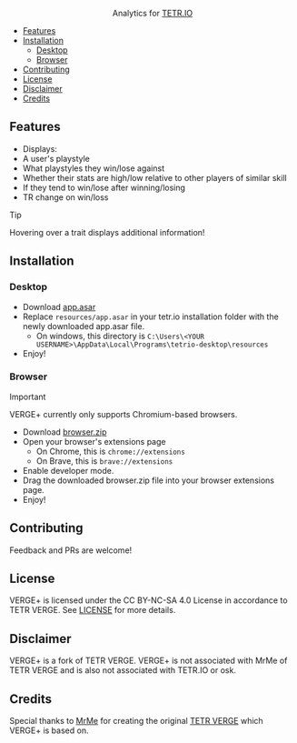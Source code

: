 <p align="center">
  <!-- <img width="80%" src=""> -->
</p>

<p align="center">
  Analytics for <a href="https://tetr.io/">TETR.IO</a>
</p>

- [Features](#features)
- [Installation](#installation)
  - [Desktop](#desktop)
  - [Browser](#browser)
- [Contributing](#contributing)
- [License](#license)
- [Disclaimer](#disclaimer)
- [Credits](#credits)

## Features

- Displays:
- A user's playstyle
- What playstyles they win/lose against
- Whether their stats are high/low relative to other players of similar skill
- If they tend to win/lose after winning/losing
- TR change on win/loss

> [!TIP]
> Hovering over a trait displays additional information!

## Installation

### Desktop

- Download [app.asar](https://github.com/Sup3rFire/TETR-VERGE/releases/download/latest/app.asar)
- Replace `resources/app.asar` in your tetr.io installation folder with the newly downloaded app.asar file.
  - On windows, this directory is `C:\Users\<YOUR USERNAME>\AppData\Local\Programs\tetrio-desktop\resources`
- Enjoy!

### Browser

> [!IMPORTANT]
> VERGE+ currently only supports Chromium-based browsers.

- Download [browser.zip](https://github.com/Sup3rFire/TETR-VERGE/releases/download/latest/browser.zip)
- Open your browser's extensions page
  - On Chrome, this is `chrome://extensions`
  - On Brave, this is `brave://extensions`
- Enable developer mode.
- Drag the downloaded browser.zip file into your browser extensions page.
- Enjoy!

## Contributing

Feedback and PRs are welcome!

## License

VERGE+ is licensed under the CC BY-NC-SA 4.0 License in accordance to TETR VERGE. See [LICENSE](LICENSE) for more details.

## Disclaimer

VERGE+ is a fork of TETR VERGE. VERGE+ is not associated with MrMe of TETR VERGE and is also not associated with TETR.IO or osk.

## Credits

Special thanks to [MrMe](https://github.com/MrMeCoding) for creating the original [TETR VERGE](https://github.com/MrMeCoding/TETR-VERGE) which VERGE+ is based on.
